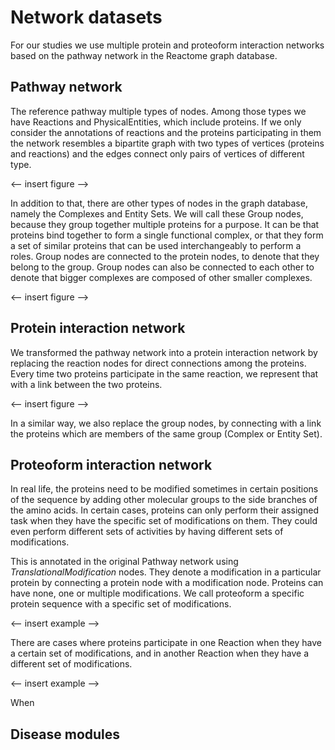 # Network datasets

For our studies we use multiple protein and proteoform interaction networks based on the pathway network in the
Reactome graph database. 

## Pathway network 
The reference pathway multiple types of nodes. Among those types we have Reactions and PhysicalEntities, which include proteins.
If we only consider the annotations of reactions and the proteins participating in them
the network resembles a bipartite graph with two types of vertices (proteins and reactions) and
the edges connect only pairs of vertices of different type.

<-- insert figure -->

In addition to that, there are other types of nodes in the graph database, namely the Complexes and Entity Sets. 
We will call these Group nodes, because they group together multiple proteins for a purpose. It can be
that proteins bind together to form a single functional complex, or that they form a set of similar 
proteins that can be used interchangeably to perform a roles. Group nodes are connected to the protein 
nodes, to denote that they belong to the group. Group nodes can also be connected to each other to
denote that bigger complexes are composed of other smaller complexes. 

<-- insert figure -->

## Protein interaction network
We transformed the pathway network into a protein interaction network by replacing the reaction
nodes for direct connections among the proteins. Every time two proteins participate in the same 
reaction, we represent that with a link between the two proteins. 

<-- insert figure -->

In a similar way, we also replace the group nodes,
by connecting with a link the proteins which are members of the same group (Complex or Entity Set).

## Proteoform interaction network

In real life, the proteins need to be modified sometimes in certain positions of the sequence by 
adding other molecular groups to the side branches of the amino acids. In certain cases, proteins
can only perform their assigned task when they have the specific set of modifications on them.
They could even perform different sets of activities by having different sets of modifications.
 
This is annotated in the original Pathway network using _TranslationalModification_ nodes.
 They denote a modification in a particular protein by connecting a protein node with a modification
 node. Proteins can have none, one or multiple modifications. We call proteoform a specific protein sequence
 with a specific set of modifications. 
 
 <-- insert example -->
 
 There are cases where proteins participate in one Reaction when they have a certain set
  of modifications, and in another Reaction when they have a different set of modifications.

<-- insert example -->  

When 
 

## Disease modules


